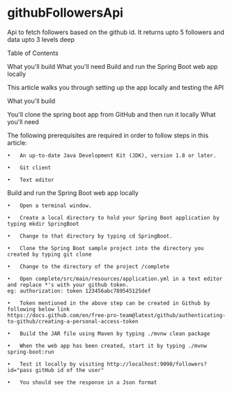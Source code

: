 # githubFollowersApi
Api to fetch followers based on the github id. It returns upto 5 followers and data upto 3 levels deep

Table of Contents

What you'll build What you'll need Build and run the Spring Boot web app locally

This article walks you through setting up the app locally and testing the API

What you'll build

You'll clone the spring boot app from GitHub and then run it locally
What you'll need

The following prerequisites are required in order to follow steps in this article:

	•	An up-to-date Java Development Kit (JDK), version 1.8 or later.

	•	Git client

	•	Text editor
Build and run the Spring Boot web app locally

	•	Open a terminal window.

	•	Create a local directory to hold your Spring Boot application by typing mkdir SpringBoot

	•	Change to that directory by typing cd SpringBoot.

	•	Clone the Spring Boot sample project into the directory you created by typing git clone 

	•	Change to the directory of the project /complete

	•	Open complete/src/main/resources/application.yml in a text editor and replace *'s with your github token. 
	eg: authorization: token 123456abc789545125def

	•	Token mentioned in the above step can be created in Github by following below link
	https://docs.github.com/en/free-pro-team@latest/github/authenticating-to-github/creating-a-personal-access-token

	•	Build the JAR file using Maven by typing ./mvnw clean package

	•	When the web app has been created, start it by typing ./mvnw spring-boot:run

	•	Test it locally by visiting http://localhost:9090/followers?id="pass gitHub id of the user"

	•	You should see the response in a Json format
